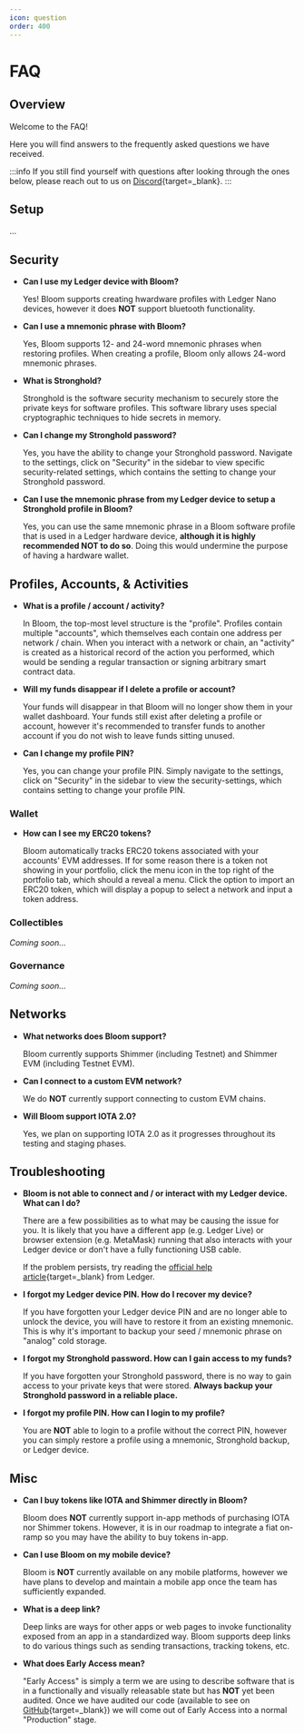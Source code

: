```yaml
---
icon: question
order: 400
---
```


# FAQ

## Overview

Welcome to the FAQ!

Here you will find answers to the frequently asked questions we have received.

:::info
If you still find yourself with questions after looking through the ones below, please reach out to us on [Discord](https://t.co/uovp2LDwKg){target=_blank}.
:::

## Setup

...

## Security

- **Can I use my Ledger device with Bloom?**

  Yes! Bloom supports creating hwardware profiles with Ledger Nano devices, however it does **NOT** support bluetooth functionality.

- **Can I use a mnemonic phrase with Bloom?**

  Yes, Bloom supports 12- and 24-word mnemonic phrases when restoring profiles. When creating a profile, Bloom only allows 24-word mnemonic phrases.

- **What is Stronghold?**

  Stronghold is the software security mechanism to securely store the private keys for software profiles. This software library uses special cryptographic techniques to hide secrets in memory.

- **Can I change my Stronghold password?**

  Yes, you have the ability to change your Stronghold password. Navigate to the settings, click on "Security" in the sidebar to view specific security-related settings, which contains the setting to change your Stronghold password.

- **Can I use the mnemonic phrase from my Ledger device to setup a Stronghold profile in Bloom?**

  Yes, you can use the same mnemonic phrase in a Bloom software profile that is used in a Ledger hardware device, **although it is highly recommended NOT to do so**. Doing this would undermine the purpose of having a hardware wallet.

## Profiles, Accounts, & Activities

- **What is a profile / account / activity?**

  In Bloom, the top-most level structure is the "profile". Profiles contain multiple "accounts", which themselves each contain one address per network / chain. When you interact with a network or chain, an "activity" is created as a historical record of the action you performed, which would be sending a regular transaction or signing arbitrary smart contract data.

- **Will my funds disappear if I delete a profile or account?**

  Your funds will disappear in that Bloom will no longer show them in your wallet dashboard. Your funds still exist after deleting a profile or account, however it's recommended to transfer funds to another account if you do not wish to leave funds sitting unused.

- **Can I change my profile PIN?**

  Yes, you can change your profile PIN. Simply navigate to the settings, click on "Security" in the sidebar to view the security-settings, which contains setting to change your profile PIN.

### Wallet

- **How can I see my ERC20 tokens?**

  Bloom automatically tracks ERC20 tokens associated with your accounts' EVM addresses. If for some reason there is a token not showing in your portfolio, click the menu icon in the top right of the portfolio tab, which should a reveal a menu. Click the option to import an ERC20 token, which will display a popup to select a network and input a token address.

### Collectibles

*Coming soon...*

### Governance

*Coming soon...*

## Networks

- **What networks does Bloom support?**

  Bloom currently supports Shimmer (including Testnet) and Shimmer EVM (including Testnet EVM).

- **Can I connect to a custom EVM network?**

  We do **NOT** currently support connecting to custom EVM chains.

- **Will Bloom support IOTA 2.0?**

  Yes, we plan on supporting IOTA 2.0 as it progresses throughout its testing and staging phases.

## Troubleshooting

- **Bloom is not able to connect and / or interact with my Ledger device. What can I do?**

  There are a few possibilities as to what may be causing the issue for you. It is likely that you have a different app (e.g. Ledger Live) or browser extension (e.g. MetaMask) running that also interacts with your Ledger device or don't have a fully functioning USB cable.

  If the problem persists, try reading the [official help article](https://support.ledger.com/hc/en-us/articles/115005165269-Fix-USB-connection-issues-with-Ledger-Live?support=true){target=_blank} from Ledger.

- **I forgot my Ledger device PIN. How do I recover my device?**

  If you have forgotten your Ledger device PIN and are no longer able to unlock the device, you will have to restore it from an existing mnemonic. This is why it's important to backup your seed / mnemonic phrase on "analog" cold storage.

- **I forgot my Stronghold password. How can I gain access to my funds?**

  If you have forgotten your Stronghold password, there is no way to gain access to your private keys that were stored. **Always backup your Stronghold password in a reliable place.**

- **I forgot my profile PIN. How can I login to my profile?**

  You are **NOT** able to login to a profile without the correct PIN, however you can simply restore a profile using a mnemonic, Stronghold backup, or Ledger device.

## Misc

- **Can I buy tokens like IOTA and Shimmer directly in Bloom?**

  Bloom does **NOT** currently support in-app methods of purchasing IOTA nor Shimmer tokens. However, it is in our roadmap to integrate a fiat on-ramp so you may have the ability to buy tokens in-app.

- **Can I use Bloom on my mobile device?**

  Bloom is **NOT** currently available on any mobile platforms, however we have plans to develop and maintain a mobile app once the team has sufficiently expanded.

- **What is a deep link?**

  Deep links are ways for other apps or web pages to invoke functionality exposed from an app in a standardized way. Bloom supports deep links to do various things such as sending transactions, tracking tokens, etc.

- **What does Early Access mean?**

  "Early Access" is simply a term we are using to describe software that is in a functionally and visually releasable state but has **NOT** yet been audited. Once we have audited our code (available to see on [GitHub](https://github.com/bloomwalletio/bloom){target=_blank}) we will come out of Early Access into a normal "Production" stage.

